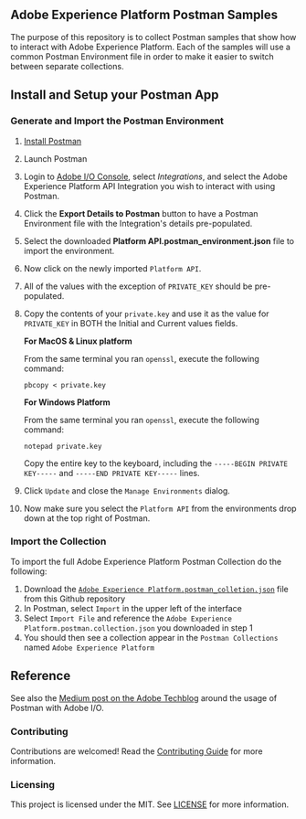 ## Adobe Experience Platform Postman Samples

The purpose of this repository is to collect Postman samples that show how to interact with Adobe Experience Platform. Each of the samples will use a common Postman Environment file in order to make it easier to switch between separate collections.

## Install and Setup your Postman App

### Generate and Import the Postman Environment

1. [Install Postman](https://www.getpostman.com/apps)
2. Launch Postman
3. Login to [Adobe I/O Console](https://console.adobe.io/), select _Integrations_, and select the Adobe Experience Platform API Integration you wish to interact with using Postman.
4. Click the __Export Details to Postman__ button to have a Postman Environment file with the Integration's details pre-populated.
5. Select the downloaded __Platform API.postman_environment.json__ file to import the environment.
6. Now click on the newly imported `Platform API`.
7. All of the values with the exception of `PRIVATE_KEY` should be pre-populated.
8. Copy the contents of your `private.key` and use it as the value for `PRIVATE_KEY` in BOTH the Initial and Current values fields.

   **For MacOS & Linux platform**

   From the same terminal you ran `openssl`, execute the following command:

   ```shell
   pbcopy < private.key
   ```

   **For Windows Platform**

   From the same terminal you ran `openssl`, execute the following command:

   ```shell
   notepad private.key
   ```

   Copy the entire key to the keyboard, including the `-----BEGIN PRIVATE KEY-----` and `-----END PRIVATE KEY-----` lines.

1. Click `Update` and close the `Manage Environments` dialog.
1. Now make sure you select the `Platform API` from the environments drop down at the top right of Postman.

### Import the Collection

To import the full Adobe Experience Platform Postman Collection do the following:

1. Download the [`Adobe Experience Platform.postman_colletion.json`](/apis/Adobe%20Experience%20Platform.postman_collection.json) file from this Github repository
1. In Postman, select `Import` in the upper left of the interface
1. Select `Import File` and reference the `Adobe Experience Platform.postman.collection.json` you downloaded in step 1
1. You should then see a collection appear in the `Postman Collections` named `Adobe Experience Platform`


## Reference

See also the [Medium post on the Adobe Techblog](https://medium.com/adobetech/using-postman-for-jwt-authentication-on-adobe-i-o-7573428ffe7f) around the usage of Postman with Adobe I/O.

### Contributing

Contributions are welcomed! Read the [Contributing Guide](CONTRIBUTING.md) for more information.

### Licensing

This project is licensed under the MIT. See [LICENSE](LICENSE) for more information.
